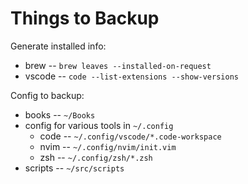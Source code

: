 # Things to Backup

Generate installed info:

  - brew -- `brew leaves --installed-on-request`
  - vscode -- `code --list-extensions --show-versions`

Config to backup:

  - books -- `~/Books`
  - config for various tools in `~/.config`
    - code -- `~/.config/vscode/*.code-workspace` 
    - nvim -- `~/.config/nvim/init.vim`
    - zsh -- `~/.config/zsh/*.zsh`
  - scripts -- `~/src/scripts`
